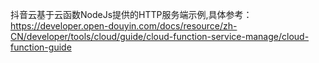 抖音云基于云函数NodeJs提供的HTTP服务端示例,具体参考：https://developer.open-douyin.com/docs/resource/zh-CN/developer/tools/cloud/guide/cloud-function-service-manage/cloud-function-guide